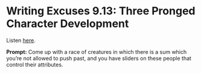 # Writing Excuses 9.13: Three Pronged Character Development 

Listen [here](http://www.writingexcuses.com/2014/03/30/writing-excuses-9-13-three-prong-character-development/). 

**Prompt:** Come up with a race of creatures in which there is a sum which you’re not allowed to push past, and you have sliders on these people that control their attributes.